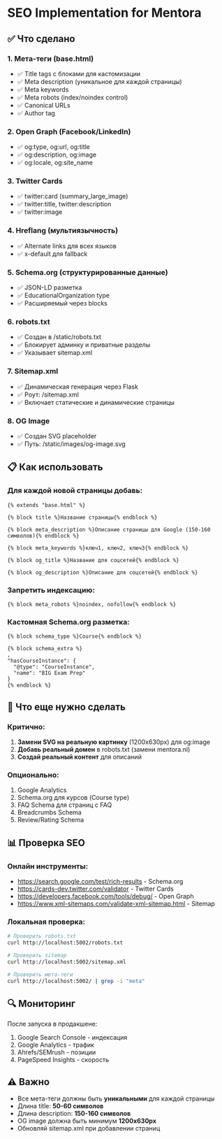 # SEO Implementation for Mentora

## ✅ Что сделано

### 1. Мета-теги (base.html)
- ✅ Title tags с блоками для кастомизации
- ✅ Meta description (уникальное для каждой страницы)
- ✅ Meta keywords
- ✅ Meta robots (index/noindex control)
- ✅ Canonical URLs
- ✅ Author tag

### 2. Open Graph (Facebook/LinkedIn)
- ✅ og:type, og:url, og:title
- ✅ og:description, og:image
- ✅ og:locale, og:site_name

### 3. Twitter Cards
- ✅ twitter:card (summary_large_image)
- ✅ twitter:title, twitter:description
- ✅ twitter:image

### 4. Hreflang (мультиязычность)
- ✅ Alternate links для всех языков
- ✅ x-default для fallback

### 5. Schema.org (структурированные данные)
- ✅ JSON-LD разметка
- ✅ EducationalOrganization type
- ✅ Расширяемый через blocks

### 6. robots.txt
- ✅ Создан в /static/robots.txt
- ✅ Блокирует админку и приватные разделы
- ✅ Указывает sitemap.xml

### 7. Sitemap.xml
- ✅ Динамическая генерация через Flask
- ✅ Роут: /sitemap.xml
- ✅ Включает статические и динамические страницы

### 8. OG Image
- ✅ Создан SVG placeholder
- ✅ Путь: /static/images/og-image.svg

## 📋 Как использовать

### Для каждой новой страницы добавь:

```jinja
{% extends "base.html" %}

{% block title %}Название страницы{% endblock %}

{% block meta_description %}Описание страницы для Google (150-160 символов){% endblock %}

{% block meta_keywords %}ключ1, ключ2, ключ3{% endblock %}

{% block og_title %}Название для соцсетей{% endblock %}

{% block og_description %}Описание для соцсетей{% endblock %}
```

### Запретить индексацию:

```jinja
{% block meta_robots %}noindex, nofollow{% endblock %}
```

### Кастомная Schema.org разметка:

```jinja
{% block schema_type %}Course{% endblock %}

{% block schema_extra %}
,
"hasCourseInstance": {
  "@type": "CourseInstance",
  "name": "BIG Exam Prep"
}
{% endblock %}
```

## 🚀 Что еще нужно сделать

### Критично:
1. **Замени SVG на реальную картинку** (1200x630px) для og:image
2. **Добавь реальный домен** в robots.txt (замени mentora.nl)
3. **Создай реальный контент** для описаний

### Опционально:
1. Google Analytics
2. Schema.org для курсов (Course type)
3. FAQ Schema для страниц с FAQ
4. Breadcrumbs Schema
5. Review/Rating Schema

## 📊 Проверка SEO

### Онлайн инструменты:
- https://search.google.com/test/rich-results - Schema.org
- https://cards-dev.twitter.com/validator - Twitter Cards
- https://developers.facebook.com/tools/debug/ - Open Graph
- https://www.xml-sitemaps.com/validate-xml-sitemap.html - Sitemap

### Локальная проверка:
```bash
# Проверить robots.txt
curl http://localhost:5002/robots.txt

# Проверить sitemap
curl http://localhost:5002/sitemap.xml

# Проверить мета-теги
curl http://localhost:5002/ | grep -i "meta"
```

## 🔍 Мониторинг

После запуска в продакшене:
1. Google Search Console - индексация
2. Google Analytics - трафик
3. Ahrefs/SEMrush - позиции
4. PageSpeed Insights - скорость

## ⚠️ Важно

- Все мета-теги должны быть **уникальными** для каждой страницы
- Длина title: **50-60 символов**
- Длина description: **150-160 символов**
- OG image должна быть минимум **1200x630px**
- Обновляй sitemap.xml при добавлении страниц
